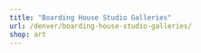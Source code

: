 ```yaml
---
title: "Boarding House Studio Galleries"
url: /denver/boarding-house-studio-galleries/
shop: art
---
```

